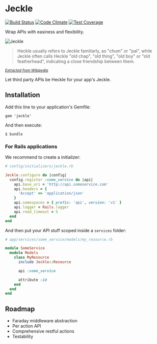 # Jeckle

[![Build Status](https://travis-ci.org/tomas-stefano/jeckle.svg?branch=master)](https://travis-ci.org/tomas-stefano/jeckle)
[![Code Climate](https://codeclimate.com/github/tomas-stefano/jeckle.png)](https://codeclimate.com/github/tomas-stefano/jeckle)
[![Test Coverage](https://codeclimate.com/github/tomas-stefano/jeckle/coverage.png)](https://codeclimate.com/github/tomas-stefano/jeckle)

Wrap APIs with easiness and flexibility.

<img src="http://www.toonopedia.com/hekljekl.jpg" alt="Jeckle" />

> Heckle usually refers to Jeckle familiarly, as "chum" or "pal", while Jeckle
often calls Heckle "old chap", "old thing", "old boy" or "old featherhead",
indicating a close friendship between them.

<small>*[Extracted from Wikipedia](http://en.wikipedia.org/wiki/Heckle_and_Jeckle)*</small>

Let third party APIs be Heckle for your app's Jeckle.

## Installation

Add this line to your application's Gemfile:

    gem 'jeckle'

And then execute:

    $ bundle

### For Rails applications

We recommend to create a initializer:

```ruby
# config/initializers/jeckle.rb

Jeckle.configure do |config|
  config.register :some_service do |api|
    api.base_uri = 'http://api.someservice.com'
    api.headers = {
      'Accept' => 'application/json'
    }
    api.namespaces = { prefix: 'api', version: 'v1' }
    api.logger = Rails.logger
    api.read_timeout = 5
  end
end
```

And then put your API stuff scoped inside a `services` folder:

```ruby
# app/services/some_service/models/my_resource.rb

module SomeService
  module Models
    class MyResource
      include Jeckle::Resource

      api :some_service

      attribute :id
    end
  end
end
```

## Roadmap

- Faraday middleware abstraction
- Per action API
- Comprehensive restful actions
- Testability

